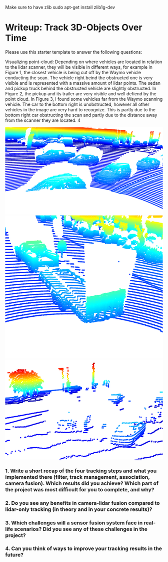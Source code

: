 Make sure to have zlib
sudo apt-get install zlib1g-dev

# Writeup: Track 3D-Objects Over Time

Please use this starter template to answer the following questions:

Visualizing point-cloud:
    Depending on where vehicles are located in relation to the lidar scanner, they will be visible in different ways, for example in Figure 1, the closest vehicle is being cut off by the Waymo vehicle conducting the scan. The vehicle right beind the obstructed one is very visible and is represented with a massive amount of lidar points. The sedan and pickup truck behind the obstructed vehicle are slightly obstructed. In Figure 2, the pickup and its trailer are very visible and well defiend by the point cloud. In Figure 3, I found some vehicles far from the Waymo scanning vehicle. The car to the bottom right is unobstructed, however all other vehicles in the image are very hard to recognize. This is partly due to the bottom right car obstructing the scan and partly due to the distance away from the scanner they are located. 4
    

![Figure 1: close car getting cut off](images/figure1.png)
![Figure 2: pickup and trailer](images/figure2.png)
![Figure 3: vehicles far from scanner](images/figure3.png)


### 1. Write a short recap of the four tracking steps and what you implemented there (filter, track management, association, camera fusion). Which results did you achieve? Which part of the project was most difficult for you to complete, and why?



### 2. Do you see any benefits in camera-lidar fusion compared to lidar-only tracking (in theory and in your concrete results)? 


### 3. Which challenges will a sensor fusion system face in real-life scenarios? Did you see any of these challenges in the project?


### 4. Can you think of ways to improve your tracking results in the future?

